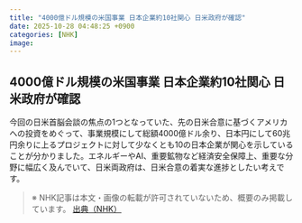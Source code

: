 ```yaml
---
title: "4000億ドル規模の米国事業 日本企業約10社関心 日米政府が確認"
date: 2025-10-28 04:48:25 +0900
categories: [NHK]
image: 
---
```

## 4000億ドル規模の米国事業 日本企業約10社関心 日米政府が確認

今回の日米首脳会談の焦点の1つとなっていた、先の日米合意に基づくアメリカへの投資をめぐって、事業規模にして総額4000億ドル余り、日本円にして60兆円余りに上るプロジェクトに対して少なくとも10の日本企業が関心を示していることが分かりました。エネルギーやAI、重要鉱物など経済安全保障上、重要な分野に幅広く及んでいて、日米両政府は、日米合意の着実な進捗としたい考えです。

> ※ NHK記事は本文・画像の転載が許可されていないため、概要のみ掲載しています。
[出典（NHK）](http://www3.nhk.or.jp/news/html/20251028/k10014961301000.html)

